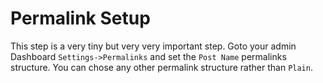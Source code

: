 # Permalink Setup

This step is a very tiny but very very important step. Goto your admin Dashboard `Settings->Permalinks` and set the `Post Name` permalinks structure. You can chose any other permalink structure rather than `Plain`.

